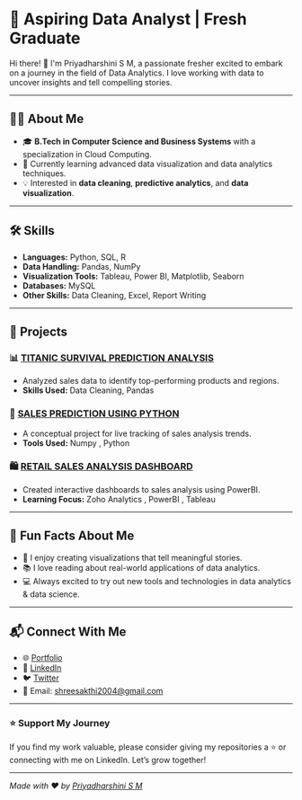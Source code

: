 # 🌟 Aspiring Data Analyst | Fresh Graduate

Hi there! 👋 I'm Priyadharshini S M, a passionate fresher excited to embark on a journey in the field of Data Analytics. I love working with data to uncover insights and tell compelling stories.

---

## 👩‍🎓 About Me

- 🎓 **B.Tech in Computer Science and Business Systems** with a specialization in Cloud Computing.
- 🌱 Currently learning advanced data visualization and data analytics techniques.
- 💡 Interested in **data cleaning**, **predictive analytics**, and **data visualization**.

---

## 🛠️ Skills

- **Languages:** Python, SQL, R
- **Data Handling:** Pandas, NumPy
- **Visualization Tools:** Tableau, Power BI, Matplotlib, Seaborn
- **Databases:** MySQL
- **Other Skills:** Data Cleaning, Excel, Report Writing

---

## 📂 Projects

### 📊 [TITANIC SURVIVAL PREDICTION ANALYSIS](https://github.com/Priyadharshini19804/Priyadharshini19804/blob/aade24cd7a149cf0949fc49279c1f3e9a34843a0/TITANIC_SURVIVAL_PREDICTION.ipynb)
- Analyzed sales data to identify top-performing products and regions.
- **Skills Used:** Data Cleaning, Pandas

### 🏬 [SALES PREDICTION USING PYTHON](https://github.com/Priyadharshini19804/Priyadharshini19804/blob/main/SALES_PREDICTION_USING_PYTHON.ipynb)
-  A conceptual project for live tracking of sales analysis trends.
- **Tools Used:** Numpy , Python

### 🛍️ [RETAIL SALES ANALYSIS DASHBOARD](https://github.com/Priyadharshini19804/Ignite/blob/main/Retail_Sales_Analysis_Dashboard.zip)
- Created interactive dashboards to sales analysis using PowerBI.
- **Learning Focus:** Zoho Analytics , PowerBI , Tableau

---

## 🎯 Fun Facts About Me

- 🎨 I enjoy creating visualizations that tell meaningful stories.
- 📚 I love reading about real-world applications of data analytics.
- 💻 Always excited to try out new tools and technologies in data analytics & data science.

---

## 📬 Connect With Me

- 🌐 [Portfolio](https://priyadharshinism-portfolio.vercel.app/)  
- 💼 [LinkedIn](https://www.linkedin.com/in/priyadharshinism08/)  
- 🐦 [Twitter](https://x.com/priya19082004)  
- 📧 Email: shreesakthi2004@gmail.com  

---

### ⭐ Support My Journey

If you find my work valuable, please consider giving my repositories a ⭐ or connecting with me on LinkedIn. Let’s grow together!

---

*Made with ❤️ by [Priyadharshini S M](https://github.com/Priyadharshini19804/)*
